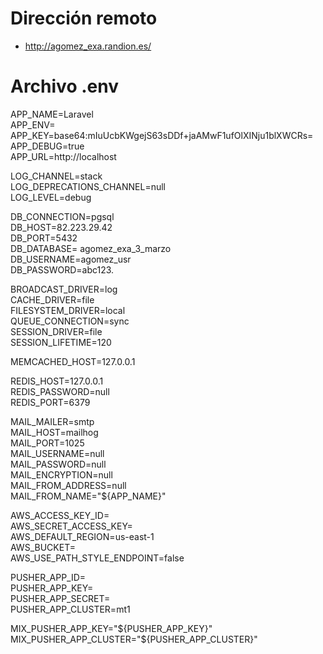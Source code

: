 # Dirección remoto

- http://agomez_exa.randion.es/

# Archivo .env

APP_NAME=Laravel  
APP_ENV=  
APP_KEY=base64:mIuUcbKWgejS63sDDf+jaAMwF1ufOlXINju1blXWCRs=  
APP_DEBUG=true  
APP_URL=http://localhost  

LOG_CHANNEL=stack  
LOG_DEPRECATIONS_CHANNEL=null  
LOG_LEVEL=debug  

DB_CONNECTION=pgsql  
DB_HOST=82.223.29.42  
DB_PORT=5432  
DB_DATABASE= agomez_exa_3_marzo  
DB_USERNAME=agomez_usr  
DB_PASSWORD=abc123.  

BROADCAST_DRIVER=log  
CACHE_DRIVER=file  
FILESYSTEM_DRIVER=local  
QUEUE_CONNECTION=sync  
SESSION_DRIVER=file  
SESSION_LIFETIME=120  

MEMCACHED_HOST=127.0.0.1  

REDIS_HOST=127.0.0.1  
REDIS_PASSWORD=null  
REDIS_PORT=6379  

MAIL_MAILER=smtp  
MAIL_HOST=mailhog  
MAIL_PORT=1025  
MAIL_USERNAME=null  
MAIL_PASSWORD=null  
MAIL_ENCRYPTION=null  
MAIL_FROM_ADDRESS=null  
MAIL_FROM_NAME="${APP_NAME}"  

AWS_ACCESS_KEY_ID=   
AWS_SECRET_ACCESS_KEY=   
AWS_DEFAULT_REGION=us-east-1  
AWS_BUCKET=  
AWS_USE_PATH_STYLE_ENDPOINT=false  

PUSHER_APP_ID=  
PUSHER_APP_KEY=  
PUSHER_APP_SECRET=  
PUSHER_APP_CLUSTER=mt1  

MIX_PUSHER_APP_KEY="${PUSHER_APP_KEY}"  
MIX_PUSHER_APP_CLUSTER="${PUSHER_APP_CLUSTER}"  
